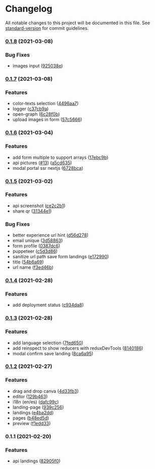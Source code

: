 # Changelog

All notable changes to this project will be documented in this file. See [standard-version](https://github.com/conventional-changelog/standard-version) for commit guidelines.

### [0.1.8](https://github.com/mtorre4580/ddland/compare/v0.1.7...v0.1.8) (2021-03-08)


### Bug Fixes

* images input ([925038e](https://github.com/mtorre4580/ddland/commit/925038e9efcc4ebb1d4a41797d81b7d344bde356))

### [0.1.7](https://github.com/mtorre4580/ddland/compare/v0.1.6...v0.1.7) (2021-03-08)


### Features

* color-texts selection ([4496aa7](https://github.com/mtorre4580/ddland/commit/4496aa7b51a4469139c61dbbf2a87f6ece37dfe2))
* logger ([c37cb9a](https://github.com/mtorre4580/ddland/commit/c37cb9adc7f53de8207b278fdb8d162fc0975b44))
* open-graph ([6c28f0b](https://github.com/mtorre4580/ddland/commit/6c28f0b80b6ac587f8de1b9aecc1d5d45a9fe8cd))
* upload images in form ([57c5666](https://github.com/mtorre4580/ddland/commit/57c566608f4cc6f6bdb06ae66ce1a7d9d551dcee))

### [0.1.6](https://github.com/mtorre4580/ddland/compare/v0.1.5...v0.1.6) (2021-03-04)


### Features

* add form multiple to support arrays ([17ebc9b](https://github.com/mtorre4580/ddland/commit/17ebc9bded36787b1d539f5d6a6e3bcbc3efda9a))
* api pictures ([#13](https://github.com/mtorre4580/ddland/issues/13)) ([a5cd635](https://github.com/mtorre4580/ddland/commit/a5cd6355022640a29d3d67df0029b915ab55f68c))
* modal portal ssr nextjs ([6728bca](https://github.com/mtorre4580/ddland/commit/6728bca81feeaa0d75b7d1c0f39deb3970990b0c))

### [0.1.5](https://github.com/mtorre4580/ddland/compare/v0.1.4...v0.1.5) (2021-03-02)


### Features

* api screenshot ([ce2c2b1](https://github.com/mtorre4580/ddland/commit/ce2c2b16ebd58abac12358920c672f3c448b64de))
* share qr ([31344e1](https://github.com/mtorre4580/ddland/commit/31344e1e38e445c6ec076617daff390fc2e706a2))


### Bug Fixes

* better experience url hint ([d56d278](https://github.com/mtorre4580/ddland/commit/d56d27833e1bb51811e3537e6200432ac1e42221))
* email unique ([3d58863](https://github.com/mtorre4580/ddland/commit/3d58863553f4c1a6d887113e58a91569988a751c))
* form profile ([0387dc6](https://github.com/mtorre4580/ddland/commit/0387dc66334fd5a934f64437b805880d6c05e38f))
* puppeteer ([c5d3d86](https://github.com/mtorre4580/ddland/commit/c5d3d865808fd6f84a28b4f74b8394e50d77867b))
* sanitize url path save form landings ([e172990](https://github.com/mtorre4580/ddland/commit/e172990eec3d18e2c5c5a1f4f987a6d1f0b0414b))
* title ([54b6a69](https://github.com/mtorre4580/ddland/commit/54b6a69fb5604058c82ee4bbe4a5ced389d9859a))
* url name ([f3ed46b](https://github.com/mtorre4580/ddland/commit/f3ed46bc3c224e6005f26923375fa0851935bfdf))

### [0.1.4](https://github.com/mtorre4580/ddland/compare/v0.1.3...v0.1.4) (2021-02-28)


### Features

* add deployment status ([c934da8](https://github.com/mtorre4580/ddland/commit/c934da817dd3f198211fe53851f6c89b730c16ea))

### [0.1.3](https://github.com/mtorre4580/ddland/compare/v0.1.2...v0.1.3) (2021-02-28)


### Features

* add language selection ([7fed650](https://github.com/mtorre4580/ddland/commit/7fed6505faaf78f5c72580c714e52d011a54bd42))
* add reinspect to show reducers with reduxDevTools ([8140186](https://github.com/mtorre4580/ddland/commit/8140186a8cc5377f35ecc603316f104faccc799e))
* modal confirm save landing ([8ca6a95](https://github.com/mtorre4580/ddland/commit/8ca6a95de1df83893a617efebb8c5e71ab39888c))

### [0.1.2](https://github.com/mtorre4580/ddland/compare/v0.1.1...v0.1.2) (2021-02-27)


### Features

* drag and drop canva ([4d33fb3](https://github.com/mtorre4580/ddland/commit/4d33fb3a3850cb231b0f57fa3684a098e040b4d3))
* editor ([129b463](https://github.com/mtorre4580/ddland/commit/129b46376b44d32edc0928f7d5c059d1e22d3d17))
* i18n (en/es) ([dafc99c](https://github.com/mtorre4580/ddland/commit/dafc99c14b0658f1c853be9e8121c2fafa6e9ab1))
* landing-page ([939c256](https://github.com/mtorre4580/ddland/commit/939c2560024d8ce3555b59615da2ef4a333e3962))
* landings ([e4ba2dd](https://github.com/mtorre4580/ddland/commit/e4ba2dd174bd2cad7c03fdf224410818a53987cd))
* pages ([b48ed5d](https://github.com/mtorre4580/ddland/commit/b48ed5df2ea56cab728414d50ee22c3fe9ad65a6))
* preview ([f1edd33](https://github.com/mtorre4580/ddland/commit/f1edd3341e885d401a6af4c5e9c7e5d1f9f4464e))

### 0.1.1 (2021-02-20)


### Features

* api landings ([82905f0](https://github.com/mtorre4580/ddland/commit/82905f0e7f540941a556eb324485adea4cbcb7e8))
